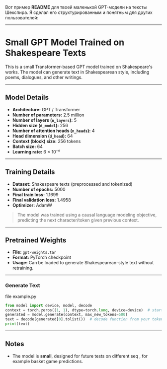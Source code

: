 Вот пример **README** для твоей маленькой GPT-модели на тексты Шекспира. Я сделал его структурированным и понятным для других пользователей:

---

# Small GPT Model Trained on Shakespeare Texts

This is a small Transformer-based GPT model trained on Shakespeare's works. The model can generate text in Shakespearean style, including poems, dialogues, and other writings.

---

## Model Details

* **Architecture:** GPT / Transformer
* **Number of parameters:** 2.5 million
* **Number of layers (`n_layers`):** 5
* **Hidden size (`d_model`):** 256
* **Number of attention heads (`n_heads`):** 4
* **Head dimension (`d_head`):** 64
* **Context (block) size:** 256 tokens
* **Batch size:** 64
* **Learning rate:** 6 × 10⁻⁴

---

## Training Details

* **Dataset:** Shakespeare texts (preprocessed and tokenized)
* **Number of epochs:** 5000
* **Final train loss:** 1.1699
* **Final validation loss:** 1.4958
* **Optimizer:** AdamW

> The model was trained using a causal language modeling objective, predicting the next character/token given previous context.

---

## Pretrained Weights

* **File:** `gpt-weights.tar`
* **Format:** PyTorch checkpoint
* **Usage:** Can be loaded to generate Shakespearean-style text without retraining.

---

### Generate Text

file example.py
```python
from model import device, model, decode
context = torch.zeros((1, 1), dtype=torch.long, device=device)  # starting token
generated = model.generate(context, max_new_tokens=500)
text = decode(generated[0].tolist())  # decode function from your tokenizer
print(text)
```

---

## Notes

* The model is **small**, designed for future tests on different seq , for example basket game predictions.

